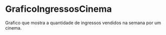 # GraficoIngressosCinema
Grafico que mostra a quantidade de ingressos vendidos na semana por um cinema. 
